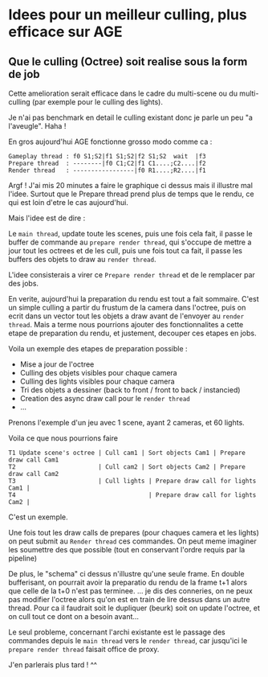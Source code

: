 # Idees pour un meilleur culling, plus efficace sur AGE

## Que le culling (Octree) soit realise sous la form de job

Cette amelioration serait efficace dans le cadre du multi-scene ou du multi-culling (par exemple pour le culling des lights).

Je n'ai pas benchmark en detail le culling existant donc je parle un peu "a l'aveugle". Haha !

En gros aujourd'hui AGE fonctionne grosso modo comme ca :

    Gameplay thread : f0 S1;S2|f1 S1;S2|f2 S1;S2  wait  |f3
    Prepare thread  : --------|f0 C1;C2|f1 C1....;C2....|f2
    Render thread   : -----------------|f0 R1....;R2....|f1

Argf ! J'ai mis 20 minutes a faire le graphique ci dessus mais il illustre mal l'idee. Surtout que le Prepare thread prend plus de temps que le rendu, ce qui est loin d'etre le cas aujourd'hui.

Mais l'idee est de dire :

Le `main thread`, update toute les scenes, puis une fois cela fait, il passe le buffer de commande au `prepare render thread`, qui s'occupe de mettre a jour tout les octrees et de les cull, puis une fois tout ca fait, il passe les buffers des objets to draw au `render thread`.

L'idee consisterais a virer ce `Prepare render thread` et de le remplacer par des jobs.

En verite, aujourd'hui la preparation du rendu est tout a fait sommaire. C'est un simple culling a partir du frustum de la camera dans l'octree, puis on ecrit dans un vector tout les objets a draw avant de l'envoyer au `render thread`.
Mais a terme nous pourrions ajouter des fonctionnalites a cette etape de preparation du rendu, et justement, decouper ces etapes en jobs.

Voila un exemple des etapes de preparation possible :
- Mise a jour de l'octree
- Culling des objets visibles pour chaque camera
- Culling des lights visibles pour chaque camera
- Tri des objets a dessiner (back to front / front to back / instancied)
- Creation des async draw call pour le `render thread`
- ...

Prenons l'exemple d'un jeu avec 1 scene, ayant 2 cameras, et 60 lights.

Voila ce que nous pourrions faire

    T1 Update scene's octree | Cull cam1 | Sort objects Cam1 | Prepare draw call Cam1
    T2                       | Cull cam2 | Sort objects Cam2 | Prepare draw call Cam2
    T3                       | Cull lights | Prepare draw call for lights Cam1 |
    T4                                     | Prepare draw call for lights Cam2 |

C'est un exemple.

Une fois tout les draw calls de prepares (pour chaques camera et les lights) on peut submit au `Render thread` ces commandes.
On peut meme imaginer les soumettre des que possible (tout en conservant l'ordre requis par la pipeline)

De plus, le "schema" ci dessus n'illustre qu'une seule frame. En double bufferisant, on pourrait avoir la preparatio du rendu de la frame t+1 alors que celle de la t+0 n'est pas terminee.
... je dis des conneries, on ne peux pas modifier l'octree alors qu'on est en train de lire dessus dans un autre thread. Pour ca il faudrait soit le dupliquer (beurk) soit on update l'octree, et on cull tout ce dont on a besoin avant...

Le seul probleme, concernant l'archi existante est le passage des commandes depuis le `main thread` vers le `render thread`, car jusqu'ici le `prepare render thread` faisait office de proxy.

J'en parlerais plus tard ! ^^


